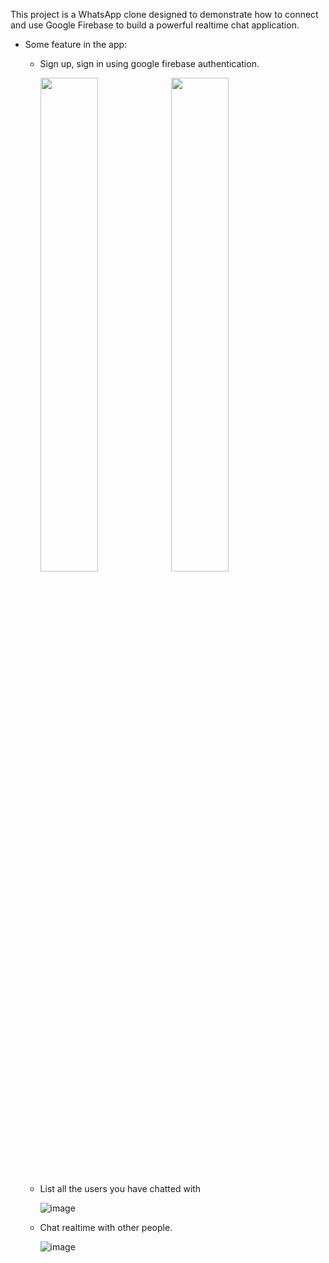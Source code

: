 This project is a WhatsApp clone designed to demonstrate how to connect and use Google Firebase to build a powerful realtime chat application.

- Some feature in the app:
  - Sign up, sign in using google firebase authentication.
        
    <img src="https://github.com/user-attachments/assets/30953d81-06fe-40c5-a315-e0f065169835" width="45%" />
    <img src="https://github.com/user-attachments/assets/472ad6bf-ef80-4508-9a10-2fd2a6a2db6e" width="45%" />

  - List all the users you have chatted with

    ![image](https://github.com/user-attachments/assets/16823a8b-7e33-43ce-a920-c61ad5f2ba45)
    
  - Chat realtime with other people.
    
    ![image](https://github.com/user-attachments/assets/b192bb43-bca0-4854-b8ee-4451685979fd)
